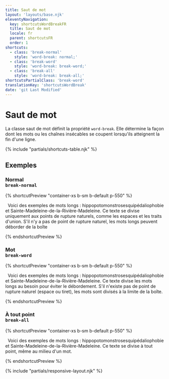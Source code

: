 ```yaml
---
title: Saut de mot
layout: 'layouts/base.njk'
eleventyNavigation:
  key: shortcutsWordBreakFR
  title: Saut de mot
  locale: fr
  parent: shortcutsFR
  order: 1
shortcuts:
  - class: 'break-normal'
    style: 'word-break: normal;'
  - class: 'break-word'
    style: 'word-break: break-word;'
  - class: 'break-all'
    style: 'word-break: break-all;'
shortcutsPartialClass: 'break-word'
translationKey: 'shortcutsWordBreak'
date: 'git Last Modified'
---
```


# Saut de mot

La classe saut de mot définit la propriété `word-break`. Elle détermine la façon dont les mots ou les chaînes insécables se coupent lorsqu'ils atteignent la fin d'une ligne.

{% include "partials/shortcuts-table.njk" %}

## Exemples

### Normal<br/>`break-normal`

{% shortcutPreview "container-xs b-sm b-default p-550" %}

<p class="break-normal">
  Voici des exemples de mots longs : hippopotomonstrosesquipédaliophobie et Sainte-Madeleine-de-la-Rivière-Madeleine. Ce texte se divise uniquement aux points de rupture naturels, comme les espaces et les traits d'union. S'il n'y a pas de point de rupture naturel, les mots longs peuvent déborder de la boîte
</p>
{% endshortcutPreview %}

### Mot<br/>`break-word`

{% shortcutPreview "container-xs b-sm b-default p-550" %}

<p class="break-word">
  Voici des exemples de mots longs : hippopotomonstrosesquipédaliophobie et Sainte-Madeleine-de-la-Rivière-Madeleine. Ce texte divise les mots longs au besoin pour éviter le débordement. S'il n'existe pas de point de rupture naturel (espace ou tiret), les mots sont divisés à la limite de la boîte.
</p>
{% endshortcutPreview %}

### À tout point<br/>`break-all`

{% shortcutPreview "container-xs b-sm b-default p-550" %}

<p class="break-all">
  Voici des exemples de mots longs : hippopotomonstrosesquipédaliophobie et Sainte-Madeleine-de-la-Rivière-Madeleine. Ce texte se divise à tout point, même au milieu d'un mot.
</p>
{% endshortcutPreview %}

{% include "partials/responsive-layout.njk" %}
